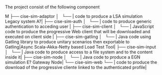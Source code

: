 The project consist of the following component 

M
├── cise-sim-adaptor
│   └── | code to produce a LSA simulation Legacy system A?|
├── cise-sim-auth
│   └── | code to produce generic authentication to acceding user |
├── cise-sim-client
│   └── | JavaScript code to produce the progressive Web client that will be downloaded and executed on client side |
├── cise-sim-gatling
│   └── | Java code using Gatling library to produce unitary scenarios then exportable to Gatling|Async Scala-Akka-Netty based Load Test Tool|
├── cise-sim-input
│   └── | Java code to produce access to a file system and to the content inside it|
├── cise-sim-node
│   └── | Java code to produce a EGN simulation E? Gateway Node|
└── cise-sim-web
    └── | code to produce the download of the progressive cliente linked to the authenticated profile|

